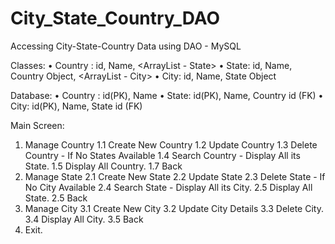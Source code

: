 # City_State_Country_DAO
Accessing City-State-Country Data using DAO - MySQL

Classes:
• Country : id, Name, <ArrayList - State> 
• State: id, Name, Country Object, <ArrayList - City>
• City: id, Name, State Object

Database:
• Country : id(PK), Name
• State: id(PK), Name, Country id (FK)
• City: id(PK), Name, State id (FK)

Main Screen:

1. Manage  Country
	1.1 Create New Country
	1.2 Update Country
	1.3 Delete Country - If No States Available
	1.4 Search Country - Display All its State.
	1.5 Display All Country.
	1.7 Back
2. Manage State
	2.1 Create New State
	2.2 Update State
	2.3 Delete State - If No City Available
	2.4 Search State - Display All its City.
	2.5 Display All State.
	2.5 Back
3. Manage City
	3.1 Create New City
	3.2 Update City Details
	3.3 Delete City.
	3.4 Display All City.
	3.5 Back
0. Exit.
